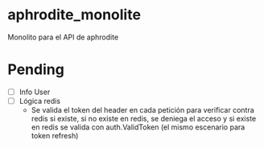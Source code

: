# aphrodite_monolite
Monolito para el API de aphrodite

# Pending

- [ ] Info User
- [ ] Lógica redis 
    - Se valida el token del header en cada petición para verificar contra redis si existe, si no existe en redis, se deniega el acceso y si existe en redis se valida con auth.ValidToken (el mismo escenario para token refresh)